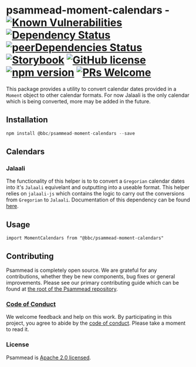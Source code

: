 # psammead-moment-calendars - [![Known Vulnerabilities](https://snyk.io/test/github/bbc/psammead/badge.svg?targetFile=packages%2Fcomponents%2Fpsammead-moment-calendars%2Fpackage.json)](https://snyk.io/test/github/bbc/psammead?targetFile=packages%2Fcomponents%2Fpsammead-moment-calendars%2Fpackage.json) [![Dependency Status](https://david-dm.org/bbc/psammead.svg?path=packages/components/psammead-moment-calendars)](https://david-dm.org/bbc/psammead?path=packages/components/psammead-moment-calendars) [![peerDependencies Status](https://david-dm.org/bbc/psammead/peer-status.svg?path=packages/components/psammead-moment-calendars)](https://david-dm.org/bbc/psammead?path=packages/components/psammead-moment-calendars&type=peer) [![Storybook](https://raw.githubusercontent.com/storybooks/brand/master/badge/badge-storybook.svg?sanitize=true)](https://bbc.github.io/psammead/?path=/story/moment-calendars--containing-image) [![GitHub license](https://img.shields.io/badge/license-Apache%202.0-blue.svg)](https://github.com/bbc/psammead/blob/latest/LICENSE) [![npm version](https://img.shields.io/npm/v/@bbc/psammead-moment-calendars.svg)](https://www.npmjs.com/package/@bbc/psammead-moment-calendars) [![PRs Welcome](https://img.shields.io/badge/PRs-welcome-brightgreen.svg)](https://github.com/bbc/psammead/blob/latest/CONTRIBUTING.md)

This package provides a utility to convert calendar dates provided in a `Moment` object to other calendar formats. For now Jalaali is the only calendar which is being converted, more may be added in the future.

## Installation

```jsx
npm install @bbc/psammead-moment-calendars --save
```

## Calendars

### Jalaali

The functionality of this helper is to to convert a `Gregorian` calendar dates into it's `Jalaali` equivelant and outputting into a useable format. This helper relies on `jalaali-js` which contains the logic to carry out the conversions from `Gregorian` to `Jalaali`. Documentation of this dependency can be found [here](https://www.npmjs.com/package/jalaali-js).

## Usage

<!-- Description of the component usage -->

```
import MomentCalendars from "@bbc/psammead-moment-calendars"
```

## Contributing

Psammead is completely open source. We are grateful for any contributions, whether they be new components, bug fixes or general improvements. Please see our primary contributing guide which can be found at [the root of the Psammead repository](https://github.com/bbc/psammead/blob/latest/CONTRIBUTING.md).

### [Code of Conduct](https://github.com/bbc/psammead/blob/latest/CODE_OF_CONDUCT.md)

We welcome feedback and help on this work. By participating in this project, you agree to abide by the [code of conduct](https://github.com/bbc/psammead/blob/latest/CODE_OF_CONDUCT.md). Please take a moment to read it.

### License

Psammead is [Apache 2.0 licensed](https://github.com/bbc/psammead/blob/latest/LICENSE).
